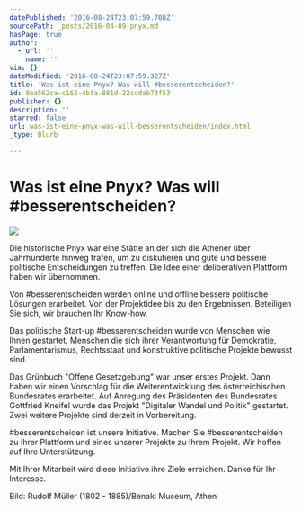 ```yaml
---
datePublished: '2016-08-24T23:07:59.708Z'
sourcePath: _posts/2016-04-09-pnyx.md
hasPage: true
author:
  - url: ''
    name: ''
via: {}
dateModified: '2016-08-24T23:07:59.327Z'
title: 'Was ist eine Pnyx? Was will #besserentscheiden?'
id: 0aa562ca-c162-4bfa-881d-22ccdab73f53
publisher: {}
description: ''
starred: false
url: was-ist-eine-pnyx-was-will-besserentscheiden/index.html
_type: Blurb

---
```

# Was ist eine Pnyx? Was will \#besserentscheiden?
![](https://s3-us-west-2.amazonaws.com/the-grid-img/p/eab5e9ba43801a52d76793a036e1f73f146db068.jpg)

Die historische Pnyx war eine Stätte an der sich die Athener über Jahrhunderte hinweg trafen, um zu diskutieren und gute und bessere politische Entscheidungen zu treffen. Die Idee einer deliberativen Plattform haben wir übernommen.

Von \#besserentscheiden werden online und offline bessere politische Lösungen erarbeitet. Von der Projektidee bis zu den Ergebnissen. Beteiligen Sie sich, wir brauchen Ihr Know-how.

Das politische Start-up \#besserentscheiden wurde von Menschen wie Ihnen gestartet. Menschen die sich ihrer Verantwortung für Demokratie, Parlamentarismus, Rechtsstaat und konstruktive politische Projekte bewusst sind.

Das Grünbuch "Offene Gesetzgebung" war unser erstes Projekt. Dann haben wir einen Vorschlag für die Weiterentwicklung des österreichischen Bundesrates erarbeitet. Auf Anregung des Präsidenten des Bundesrates Gottfried Kneifel wurde das Projekt "Digitaler Wandel und Politik" gestartet. Zwei weitere Projekte sind derzeit in Vorbereitung.

\#besserentscheiden ist unsere Initiative. Machen Sie \#besserentscheiden zu Ihrer Plattform und eines unserer Projekte zu Ihrem Projekt. Wir hoffen auf Ihre Unterstützung.

Mit Ihrer Mitarbeit wird diese Initiative ihre Ziele erreichen. Danke für Ihr Interesse.

Bild: Rudolf Müller (1802 - 1885)/Benaki Museum, Athen